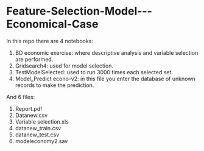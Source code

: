 # Feature-Selection-Model---Economical-Case

In this repo there are 4 notebooks:

1. BD economic exercise: where descriptive analysis and variable selection are performed.
2. Gridsearch4: used for model selection.
3. TestModelSelected: used to run 3000 times each selected set.
4. Model_Predict econo-v2: in this file you enter the database of unknown records to make the prediction.

And 6 files:

1. Report.pdf
2. Datanew.csv
3. Variable selection.xls
4. datanew_train.csv
5. datanew_test.csv
6. modeleconomy2.sav
